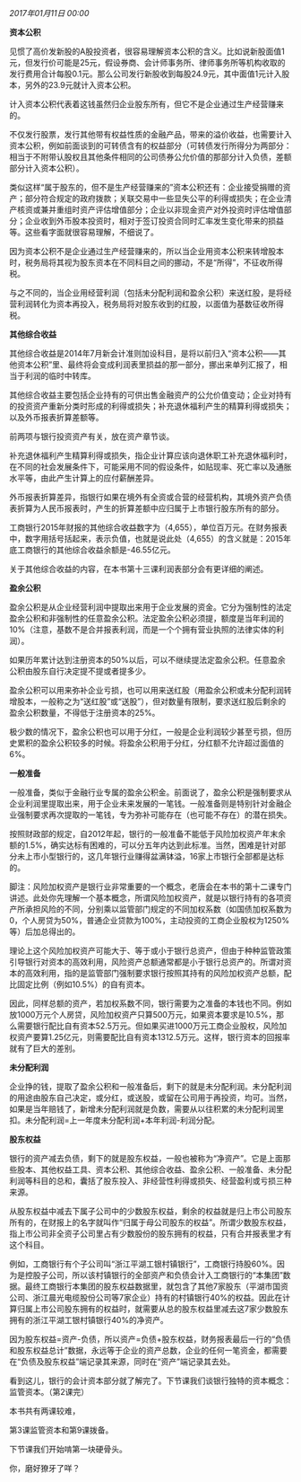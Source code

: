 
_2017年01月11日 00:00_

**资本公积**  

见惯了高价发新股的A股投资者，很容易理解资本公积的含义。比如说新股面值1元，但发行价可能是25元，假设券商、会计师事务所、律师事务所等机构收取的发行费用合计每股0.1元。那么公司发行新股收到每股24.9元，其中面值1元计入股本，另外的23.9元就计入资本公积。

计入资本公积代表着这钱虽然归企业股东所有，但它不是企业通过生产经营赚来的。

不仅发行股票，发行其他带有权益性质的金融产品，带来的溢价收益，也需要计入资本公积，例如前面谈到的可转债含有的权益部分（可转债发行所得分为两部分：相当于不附带认股权且其他条件相同的公司债券公允价值的那部分计入负债，差额部分计入资本公积）。  

类似这样“属于股东的，但不是生产经营赚来的”资本公积还有：企业接受捐赠的资产；部分符合规定的政府拨款；关联交易中一些显失公平的利得或损失；在企业清产核资或兼并重组时资产评估增值部分；企业以非现金资产对外投资时评估增值部分；企业收到外币股本投资时，相对于签订投资合同时汇率发生变化带来的损益等。这些看字面就很容易理解，不细说了。

因为资本公积不是企业通过生产经营赚来的，所以当企业用资本公积来转增股本时，税务局将其视为股东资本在不同科目之间的挪动，不是“所得”，不征收所得税。

与之不同的，当企业用经营利润（包括未分配利润和盈余公积）来送红股，是将经营利润转化为资本再投入，税务局将对股东收到的红股，以面值为基数征收所得税。

**其他综合收益**

其他综合收益是2014年7月新会计准则加设科目，是将以前归入“资本公积——其他资本公积”里、最终将会变成利润表里损益的那一部分，挪出来单列汇报了，相当于利润的临时中转库。

其他综合收益主要包括企业持有的可供出售金融资产的公允价值变动；企业对持有的投资资产重新分类时形成的利得或损失；补充退休福利产生的精算利得或损失；以及外币报表折算差额等。

前两项与银行投资资产有关，放在资产章节谈。

补充退休福利产生精算利得或损失，指企业计算应该向退休职工补充退休福利时，在不同的社会发展条件下，可能采用不同的假设条件，如贴现率、死亡率以及通胀水平等，由此产生计算上的应付薪酬差异。

外币报表折算差异，指银行如果在境外有全资或合营的经营机构，其境外资产负债表折算为人民币报表时，产生的折算差额中应归属于上市银行股东所有的部分。

工商银行2015年财报的其他综合收益数字为（4,655），单位百万元。在财务报表中，数字用括号括起来，表示负值，也就是说此处（4,655）的含义就是：2015年底工商银行的其他综合收益余额是-46.55亿元。

关于其他综合收益的内容，在本书第十三课利润表部分会有更详细的阐述。

**盈余公积**  

盈余公积是从企业经营利润中提取出来用于企业发展的资金。它分为强制性的法定盈余公积和非强制性的任意盈余公积。法定盈余公积必须提，额度是当年利润的10%（注意，基数不是合并报表利润，而是一个个拥有营业执照的法律实体的利润）。

如果历年累计达到注册资本的50%以后，可以不继续提法定盈余公积。任意盈余公积由股东自行决定提不提或者提多少。

盈余公积可以用来弥补企业亏损，也可以用来送红股（用盈余公积或未分配利润转增股本，一般称之为“送红股”或“送股”），但对数量有限制，要求送红股后剩余的盈余公积数量，不得低于注册资本的25%。

极少数的情况下，盈余公积也可以用于分红，一般是企业利润较少甚至亏损，但历史累积的盈余公积较多的时候。将盈余公积用于分红，分红额不允许超过面值的6%。

**一般准备**

一般准备，类似于金融行业专属的盈余公积金。前面说了，盈余公积是强制要求从企业利润里提取出来，用于企业未来发展的一笔钱。一般准备则是特别针对金融企业强制要求再次提取的一笔钱，专为弥补可能存在（也可能不存在）的潜在损失。

按照财政部的规定，自2012年起，银行的一般准备不能低于风险加权资产年末余额的1.5%，确实达标有困难的，可以分五年内达到此标准。当然，困难是针对部分未上市小型银行的，这几年银行业赚得盆满钵溢，16家上市银行全部都是达标的。

脚注：风险加权资产是银行业非常重要的一个概念，老唐会在本书的第十二课专门讲述。此处你先理解一个基本概念，所谓风险加权资产，就是以银行持有的各项资产所承担风险的不同，分别乘以监管部门规定的不同加权系数（如国债加权系数为0，个人房贷为50%，普通企业贷款为100%，主动投资的工商企业股权为1250%等）后加总得出的。

理论上这个风险加权资产可能大于、等于或小于银行总资产，但由于种种监管政策引导银行对资本的高效利用，风险资产总额通常都是小于银行总资产的。所谓对资本的高效利用，指的是监管部门强制要求银行按照其持有的风险加权资产总额，配比固定比例（例如10.5%）的自有资本。

因此，同样总额的资产，若加权系数不同，银行需要为之准备的本钱也不同。例如放1000万元个人房贷，风险加权资产只算500万元，如果资本要求是10.5%，那么需要银行配比自有资本52.5万元。但如果买进1000万元工商企业股权，风险加权资产要算1.25亿元，则需要配比自有资本1312.5万元。这样，银行资本的回报率就有了巨大的差别。

**未分配利润**

企业挣的钱，提取了盈余公积和一般准备后，剩下的就是未分配利润。未分配利润的用途由股东自己决定，或分红，或送股，或留在公司用于再投资，均可。当然，如果是当年赔钱了，新增未分配利润就是负数，需要从以往积累的未分配利润里扣。未分配利润=上一年度未分配利润+本年利润-利润分配。

**股东权益**

银行的资产减去负债，剩下的就是股东权益，一般也被称为“净资产”。它是上面那些股本、其他权益工具、资本公积、其他综合收益、盈余公积、一般准备、未分配利润等科目的总和，囊括了股东投入、非经营性利得或损失、经营盈利或亏损三种来源。

从股东权益中减去下属子公司中的少数股东权益，剩余的权益就是归上市公司股东所有的，在财报上的名字就叫作“归属于母公司股东的权益”。所谓少数股东权益，指上市公司非全资子公司里占有少数股份的股东拥有的权益，只有合并报表里才有这个科目。

例如，工商银行有个子公司叫“浙江平湖工银村镇银行”，工商银行持股60%。因为是控股子公司，所以该村镇银行的全部资产和负债会计入工商银行的“本集团”数据。最终工商银行本集团的股东权益数据里，就包含了其他7家股东（平湖市国资公司、浙江晨光电缆股份公司等7家企业）持有的村镇银行40%的权益。因此在计算归属上市公司股东拥有的权益时，就需要从总的股东权益里减去这7家少数股东拥有的浙江平湖工银村镇银行40%的净资产。

因为股东权益=资产-负债，所以资产=负债+股东权益，财务报表最后一行的“负债和股东权益总计”数据，永远等于企业的资产总数，企业的任何一笔资金，都需要在“负债及股东权益”端记录其来源，同时在“资产”端记录其去处。

看到这儿，银行的会计资本部分就了解完了。下节课我们谈银行独特的资本概念：监管资本。（第2课完）

本书共有两课较难，

第3课监管资本和第9课拨备。

下节课我们开始啃第一块硬骨头。

你，磨好獠牙了咩？